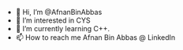 - 👋 Hi, I’m @AfnanBinAbbas
- 👀 I’m interested in CYS
- 🌱 I’m currently learning C++.
- 📫 How to reach me Afnan Bin Abbas @ LinkedIn

<!---
AfnanBinAbbas/AfnanBinAbbas is a ✨ special ✨ repository because its `README.md` (this file) appears on your GitHub profile.
You can click the Preview link to take a look at your changes.
--->
